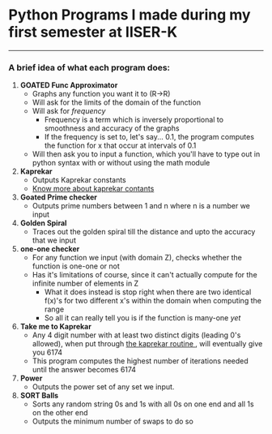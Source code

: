 # Python Programs I made during my first semester at IISER-K
---

### A brief idea of what each program does:
1. **GOATED Func Approximator**
   * Graphs any function you want it to (R→R)
   * Will ask for the limits of the domain of the function
   * Will ask for *frequency*
      - Frequency is a term which is inversely proportional to smoothness and accuracy of the graphs
      - If the frequency is set to, let's say... 0.1, the program computes the function for x that occur at intervals of 0.1
   * Will then ask you to input a function, which you'll have to type out in python syntax with or without using the math module
2. **Kaprekar**
   * Outputs Kaprekar constants
   * <a href=https://kaprekar.sourceforge.net/output/sample.php> Know more about kaprekar contants </a>
3. **Goated Prime checker**
   * Outputs prime numbers between 1 and n where n is a number we input
4. **Golden Spiral**
   * Traces out the golden spiral till the distance and upto the accuracy that we input
5. **one-one checker**
   * For any function we input (with domain Z), checks whether the function is one-one or not
   * Has it's limitations of course, since it can't actually compute for the infinite number of elements in Z
     - What it does instead is stop right when there are two identical f(x)'s for two different x's within the domain when computing the range
     - So all it can really tell you is if the function is many-one *yet*
6. **Take me to Kaprekar**
   * Any 4 digit number with at least two distinct digits (leading 0's allowed), when put through <a href=https://en.m.wikipedia.org/wiki/Kaprekar%27s_routine> the kaprekar routine </a>, will eventually give you 6174
   * This program computes the highest number of iterations needed until the answer becomes 6174
7. **Power**
   * Outputs the power set of any set we input.
8. **SORT Balls**
   * Sorts any random string 0s and 1s with all 0s on one end and all 1s on the other end
   * Outputs the minimum number of swaps to do so
